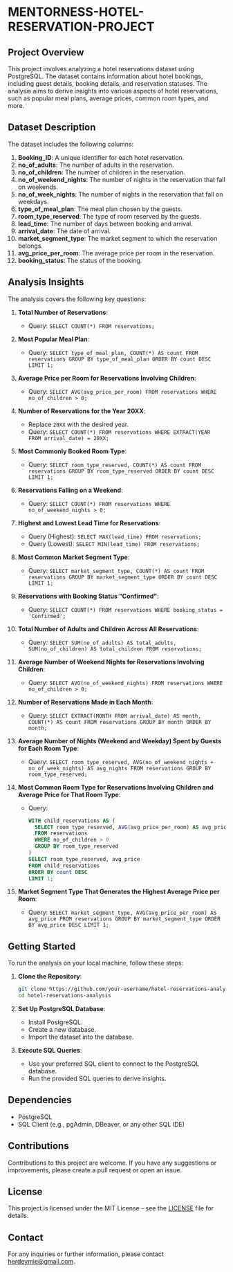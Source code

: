 # MENTORNESS-HOTEL-RESERVATION-PROJECT

## Project Overview
This project involves analyzing a hotel reservations dataset using PostgreSQL. The dataset contains information about hotel bookings, including guest details, booking details, and reservation statuses. The analysis aims to derive insights into various aspects of hotel reservations, such as popular meal plans, average prices, common room types, and more.

## Dataset Description
The dataset includes the following columns:

1. **Booking_ID**: A unique identifier for each hotel reservation.
2. **no_of_adults**: The number of adults in the reservation.
3. **no_of_children**: The number of children in the reservation.
4. **no_of_weekend_nights**: The number of nights in the reservation that fall on weekends.
5. **no_of_week_nights**: The number of nights in the reservation that fall on weekdays.
6. **type_of_meal_plan**: The meal plan chosen by the guests.
7. **room_type_reserved**: The type of room reserved by the guests.
8. **lead_time**: The number of days between booking and arrival.
9. **arrival_date**: The date of arrival.
10. **market_segment_type**: The market segment to which the reservation belongs.
11. **avg_price_per_room**: The average price per room in the reservation.
12. **booking_status**: The status of the booking.

## Analysis Insights
The analysis covers the following key questions:

1. **Total Number of Reservations**:
   - Query: `SELECT COUNT(*) FROM reservations;`

2. **Most Popular Meal Plan**:
   - Query: `SELECT type_of_meal_plan, COUNT(*) AS count FROM reservations GROUP BY type_of_meal_plan ORDER BY count DESC LIMIT 1;`

3. **Average Price per Room for Reservations Involving Children**:
   - Query: `SELECT AVG(avg_price_per_room) FROM reservations WHERE no_of_children > 0;`

4. **Number of Reservations for the Year 20XX**:
   - Replace `20XX` with the desired year.
   - Query: `SELECT COUNT(*) FROM reservations WHERE EXTRACT(YEAR FROM arrival_date) = 20XX;`

5. **Most Commonly Booked Room Type**:
   - Query: `SELECT room_type_reserved, COUNT(*) AS count FROM reservations GROUP BY room_type_reserved ORDER BY count DESC LIMIT 1;`

6. **Reservations Falling on a Weekend**:
   - Query: `SELECT COUNT(*) FROM reservations WHERE no_of_weekend_nights > 0;`

7. **Highest and Lowest Lead Time for Reservations**:
   - Query (Highest): `SELECT MAX(lead_time) FROM reservations;`
   - Query (Lowest): `SELECT MIN(lead_time) FROM reservations;`

8. **Most Common Market Segment Type**:
   - Query: `SELECT market_segment_type, COUNT(*) AS count FROM reservations GROUP BY market_segment_type ORDER BY count DESC LIMIT 1;`

9. **Reservations with Booking Status "Confirmed"**:
   - Query: `SELECT COUNT(*) FROM reservations WHERE booking_status = 'Confirmed';`

10. **Total Number of Adults and Children Across All Reservations**:
    - Query: `SELECT SUM(no_of_adults) AS total_adults, SUM(no_of_children) AS total_children FROM reservations;`

11. **Average Number of Weekend Nights for Reservations Involving Children**:
    - Query: `SELECT AVG(no_of_weekend_nights) FROM reservations WHERE no_of_children > 0;`

12. **Number of Reservations Made in Each Month**:
    - Query: `SELECT EXTRACT(MONTH FROM arrival_date) AS month, COUNT(*) AS count FROM reservations GROUP BY month ORDER BY month;`

13. **Average Number of Nights (Weekend and Weekday) Spent by Guests for Each Room Type**:
    - Query: `SELECT room_type_reserved, AVG(no_of_weekend_nights + no_of_week_nights) AS avg_nights FROM reservations GROUP BY room_type_reserved;`

14. **Most Common Room Type for Reservations Involving Children and Average Price for That Room Type**:
    - Query: 
      ```sql
      WITH child_reservations AS (
        SELECT room_type_reserved, AVG(avg_price_per_room) AS avg_price, COUNT(*) AS count
        FROM reservations
        WHERE no_of_children > 0
        GROUP BY room_type_reserved
      )
      SELECT room_type_reserved, avg_price
      FROM child_reservations
      ORDER BY count DESC
      LIMIT 1;
      ```

15. **Market Segment Type That Generates the Highest Average Price per Room**:
    - Query: `SELECT market_segment_type, AVG(avg_price_per_room) AS avg_price FROM reservations GROUP BY market_segment_type ORDER BY avg_price DESC LIMIT 1;`

## Getting Started
To run the analysis on your local machine, follow these steps:

1. **Clone the Repository**:
   ```sh
   git clone https://github.com/your-username/hotel-reservations-analysis.git
   cd hotel-reservations-analysis
   ```

2. **Set Up PostgreSQL Database**:
   - Install PostgreSQL.
   - Create a new database.
   - Import the dataset into the database.

3. **Execute SQL Queries**:
   - Use your preferred SQL client to connect to the PostgreSQL database.
   - Run the provided SQL queries to derive insights.

## Dependencies
- PostgreSQL
- SQL Client (e.g., pgAdmin, DBeaver, or any other SQL IDE)

## Contributions
Contributions to this project are welcome. If you have any suggestions or improvements, please create a pull request or open an issue.

## License
This project is licensed under the MIT License - see the [LICENSE](LICENSE) file for details.

## Contact
For any inquiries or further information, please contact [herdeymie@gmail.com](mailto:herdeymie@gmail.com).
